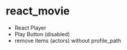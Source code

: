 # react_movie

- React Player
- Play Button (disabled)
- remove items (actors) without profile_path
